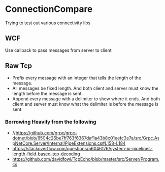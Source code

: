 # ConnectionCompare
Trying to test out various connectivity libs

## WCF
Use callback to pass messages from server to client

## Raw Tcp

 * Prefix every message with an integer that tells the length of the message.
 * All messages be fixed length. And both client and server must know the length before the message is sent.
 * Append every message with a delimiter to show where it ends. And both client and server must know what the delimiter is before the message is sent.

### Borrowing Heavily from the following
 * //https://github.com/grpc/grpc-dotnet/blob/6504c26be7ff763f6367daf1a43b8c01eefc3e7a/src/Grpc.AspNetCore.Server/Internal/PipeExtensions.cs#L158-L184
 * https://stackoverflow.com/questions/56046176/system-io-pipelines-length-field-based-tcp-decoding
 * https://github.com/davidfowl/TcpEcho/blob/master/src/Server/Program.cs

